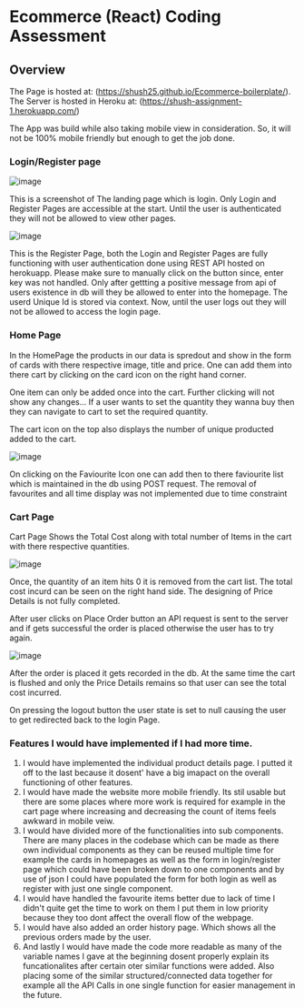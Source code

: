 # Ecommerce (React) Coding Assessment

## Overview

The Page is hosted at: (https://shush25.github.io/Ecommerce-boilerplate/).
The Server is hosted in Heroku at: (https://shush-assignment-1.herokuapp.com/)

The App was build while also taking mobile view in consideration. So, it will not be 100% mobile friendly but enough to get the job done.


### Login/Register page

![image](https://user-images.githubusercontent.com/61841380/181870989-ef217492-099f-4582-b81f-a8f32a91e22e.png)

This is a screenshot of The landing page which is login. Only Login and Register Pages are accessible at the start. Until the user is authenticated they will not be allowed to view other pages.

![image](https://user-images.githubusercontent.com/61841380/181871025-4b896f5f-6ae8-4816-8f8c-d59e806ff7ad.png)

This is the Register Page, both the Login and Register Pages are fully functioning with user authentication done using REST API hosted on herokuapp. 
Please make sure to manually click on the button since, enter key was not handled.
Only after gettting a positive message from api of users existence in db will they be allowed to enter into the homepage. The userd Unique Id is stored via context. Now, until the user logs out they will not be allowed to access the login page. 


### Home Page

In the HomePage the products in our data is spredout and show in the form of cards with there respective image, title and price. One can add them into there cart by clicking on the card icon on the right hand corner. 

One item can only be added once into the cart. Further clicking will not show any changes...
If a user wants to set the quantity they wanna buy then they can navigate to cart to set the required quantity.

The cart icon on the top also displays the number of unique producted added to the cart.

![image](https://user-images.githubusercontent.com/61841380/181871275-5f71bab2-1f07-4022-a78d-9d60a9e63aed.png)


On clicking on the Faviourite Icon one can add then to there faviourite list which is maintained in the db using POST request. The removal of favourites and all time display was not implemented due to time constraint


### Cart Page

Cart Page Shows the Total Cost along with total number of Items in the cart with there respective quantities.

![image](https://user-images.githubusercontent.com/61841380/181871306-d01c7c76-3fe8-4242-a660-d4a9b2201114.png)

Once, the quantity of an item hits 0 it is removed from the cart list. The total cost incurd can be seen on the right hand side. The designing of Price Details is not fully completed.

After user clicks on Place Order button an API request is sent to the server and if gets successful the order is placed otherwise the user has to try again.

![image](https://user-images.githubusercontent.com/61841380/181871372-724615be-2c90-4105-b791-39871a76a4ee.png)

After the order is placed it gets recorded in the db. At the same time the cart is flushed and only the Price Details remains so that user can see the total cost incurred.

On pressing the logout button the user state is set to null causing the user to get redirected back to the login Page.


### Features I would have implemented if I had more time.

1. I would have implemented the individual product details page. I putted it off to the last because it dosent' have a big imapact on the overall functioning of other features.
2. I would have made the website more mobile friendly. Its stil usable but there are some places where more work is required for example in the cart page where increasing and decreasing the count of items feels awkward in mobile veiw.
3. I would have divided more of the functionalities into sub components. There are many places in the codebase which can be made as there own individual components as they can be reused multiple time for example the cards in homepages as well as the form in login/register page which could have been broken down to one components and by use of json I could have populated the form for both login as well as register with just one single component.
4. I would have handled the favourite items better due to lack of time I didn't quite get the time to work on them I put them in low priority because they too dont affect the overall flow of the webpage.
5. I would have also added an order history page. Which shows all the previous orders made by the user.
6. And lastly I would have made the code more readable as many of the variable names I gave at the beginning dosent properly explain its funcationalites after certain oter similar functions were added. Also placing some of the similar structured/connected data together for example all the API Calls in one single function for easier management in the future.
 

